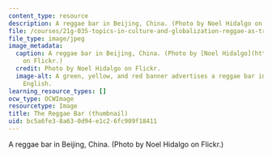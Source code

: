 ```yaml
---
content_type: resource
description: A reggae bar in Beijing, China. (Photo by Noel Hidalgo on Flickr.)
file: /courses/21g-035-topics-in-culture-and-globalization-reggae-as-transnational-culture-fall-2010/bc5a6fe38a630d94e1c26fc909f18411_21g-035f10-th.jpg
file_type: image/jpeg
image_metadata:
  caption: A reggae bar in Beijing, China. (Photo by [Noel Hidalgo](http://www.flickr.com/photos/noneck/2730937613/)
    on Flickr.)
  credit: Photo by Noel Hidalgo on Flickr.
  image-alt: A green, yellow, and red banner advertises a reggae bar in Mandarin and
    English.
learning_resource_types: []
ocw_type: OCWImage
resourcetype: Image
title: The Reggae Bar (thumbnail)
uid: bc5a6fe3-8a63-0d94-e1c2-6fc909f18411
---
```

A reggae bar in Beijing, China. (Photo by Noel Hidalgo on Flickr.)

